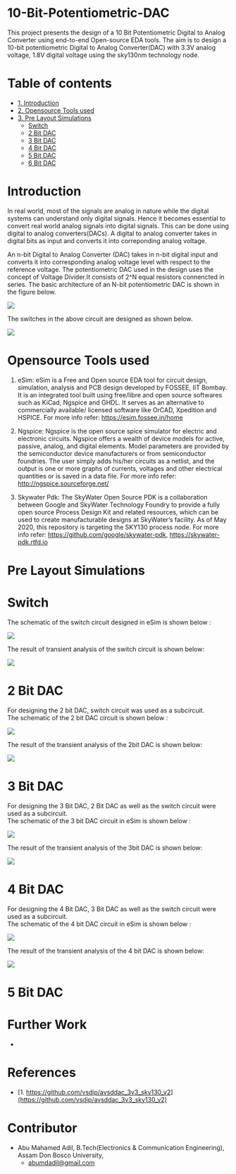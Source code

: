 # 10-Bit-Potentiometric-DAC

This project presents the design of a 10 Bit Potentiometric Digital to Analog Converter using end-to-end Open-source EDA tools. The aim is to design a 10-bit potentiometric Digital to Analog Converter(DAC) with 3.3V analog voltage, 1.8V digital voltage  using the sky130nm technology node.

# Table of contents

  * [1. Introduction](#introduction)
  * [2. Opensource Tools used](#opensource-tools-used)
  * [3. Pre Layout Simulations](#pre-layout-simulations)
     + [Switch](#switch)
     + [2 Bit DAC](#2-bit-dac)
     + [3 Bit DAC](#3-bit-dac)
     + [4 Bit DAC](#4-bit-dac)
     + [5 Bit DAC](#5-bit-dac)
     + [6 Bit DAC](#6-bit-dac)

# Introduction

In real world, most of the signals are analog in nature while the digital systems can understand only digital signals. Hence it becomes essential to convert real world analog signals into digital signals. This can be done using digital to analog converters(DACs). A digital to analog converter takes in digital bits as input and converts it into correponding analog voltage.

An n-bit Digital to Analog Converter (DAC) takes in n-bit digital input and converts it into corresponding analog voltage level with respect to the reference voltage. The potentiometric DAC used in the design uses the concept of Voltage Divider.It consists of 2^N equal resistors connencted in series. The basic architecture of an N-bit potentiometric DAC is shown in the figure below.

![](Images/N-bit-DAC.png)

The switches in the above circuit are designed as shown below.

![](Images/switch_circuit.png)

# Opensource Tools used

1. eSim: eSim is a Free and Open source EDA tool for circuit design, simulation, analysis and PCB design developed by FOSSEE, IIT Bombay. It is an integrated tool built using free/libre and open source softwares such as KiCad, Ngspice and GHDL. It serves as an alternative to commercially available/ licensed software like OrCAD, Xpedition and HSPICE. For more info refer: https://esim.fossee.in/home

2. Ngspice: Ngspice is the open source spice simulator for electric and electronic circuits. Ngspice offers a wealth of device models for active, passive, analog, and digital elements. Model parameters are provided by the semiconductor device manufacturers or from semiconductor foundries. The user simply adds his/her circuits as a netlist, and the output is one or more graphs of currents, voltages and other electrical quantities or is saved in a data file. For more info refer: http://ngspice.sourceforge.net/

3. Skywater Pdk: The SkyWater Open Source PDK is a collaboration between Google and SkyWater Technology Foundry to provide a fully open source Process Design Kit and related resources, which can be used to create manufacturable designs at SkyWater’s facility. As of May 2020, this repository is targeting the SKY130 process node. For more info refer: https://github.com/google/skywater-pdk, https://skywater-pdk.rtfd.io

# Pre Layout Simulations
   
  # Switch 
  
 The schematic of the switch circuit designed in eSim is shown below :
   
 ![](Schematics/switch_A.png)

The result of transient analysis of the switch circuit is shown below:

 ![](Simulation_Outputs/switch_A_op.png)

# 2 Bit DAC

For designing the 2 bit DAC, switch circuit was used as a subcircuit.\
The schematic of the 2 bit DAC circuit  is shown below :

 ![](Schematics/2bit_DAC_A.png)
 
 The result of the transient analysis of the 2bit DAC is shown below:
 
 ![](Simulation_Outputs/2bit_DAC_op.png)
 
# 3 Bit DAC

For designing the 3 Bit DAC, 2 Bit DAC as well as the switch circuit were used as a subcircuit.\
The schematic of the 3 bit DAC circuit in eSim is shown below :

![](Schematics/3bit_DAC_A.png)

 The result of the transient analysis of the 3bit DAC is shown below:
 
 ![](Simulation_Outputs/3bit_DAC_op.png)
 
# 4 Bit DAC

For designing the 4 Bit DAC, 3 Bit DAC as well as the switch circuit were used as a subcircuit.\
The schematic of the 4 bit DAC circuit in eSim is shown below :

![](Schematics/4bit_DAC_A.png)

 The result of the transient analysis of the 4 bit DAC is shown below:
 
 ![](Simulation_Outputs/4bit_DAC_op.png)
 
 # 5 Bit DAC
 
# Further Work
   * 
# References

  * [1. https://github.com/vsdip/avsddac_3v3_sky130_v2](https://github.com/vsdip/avsddac_3v3_sky130_v2)
 
# Contributor

  * Abu Mahamed Adil, B.Tech(Electronics & Communication Engineering), Assam Don Bosco University, 
    - [abumdadil@gmail.com](abumdadil@gmail.com)
